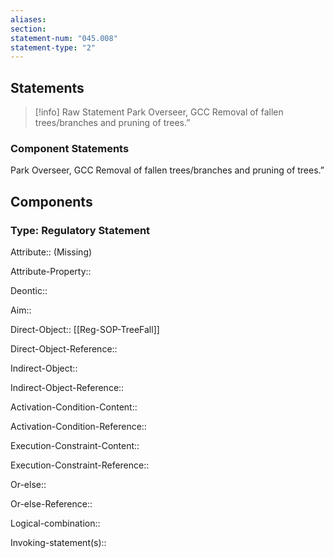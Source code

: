 ```yaml
---
aliases: 
section: 
statement-num: "045.008"
statement-type: "2"
---
```

## Statements 
> [!info] Raw Statement
> Park Overseer, GCC Removal of fallen trees/branches and pruning of trees.” 
> 

### Component Statements
Park Overseer, GCC Removal of fallen trees/branches and pruning of trees.” 
## Components
### Type: Regulatory Statement
Attribute:: (Missing)

Attribute-Property::


Deontic::


Aim::


Direct-Object:: [[Reg-SOP-TreeFall]]

Direct-Object-Reference:: 


Indirect-Object::

Indirect-Object-Reference:: 


Activation-Condition-Content::

Activation-Condition-Reference:: 


Execution-Constraint-Content::

Execution-Constraint-Reference:: 


Or-else::

Or-else-Reference:: 


Logical-combination::


Invoking-statement(s)::
